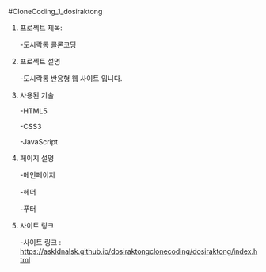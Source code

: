 #CloneCoding_1_dosiraktong
1) 프로젝트 제목:

   -도시락통 클론코딩


2) 프로젝트 설명

   -도시락통 반응형 웹 사이트 입니다.


3) 사용된 기술

   -HTML5
  
   -CSS3
  
   -JavaScript

 
4) 페이지 설명

   -메인페이지
   
   -헤더
   
   -푸터

5) 사이트 링크

   -사이트 링크 : https://askldnalsk.github.io/dosiraktongclonecoding/dosiraktong/index.html
